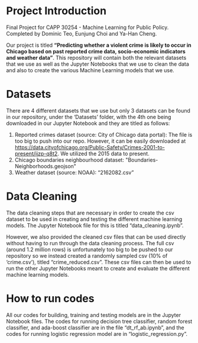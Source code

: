 # Project Introduction

Final Project for CAPP 30254 - Machine  Learning for Public Policy. Completed by Dominic Teo, Eunjung Choi and Ya-Han Cheng.

Our project is titled **“Predicting whether a violent crime is likely to occur in Chicago based on past reported crime data, socio-economic indicators and weather data”**. This repository will contain both the relevant datasets that we use as well as the Jupyter Notebooks that we use to clean the data and also to create the various Machine Learning models that we use. 

# Datasets 
There are 4 different datasets that we use but only 3 datasets can be found in our repository, under the ‘Datasets’ folder, with the 4th one being downloaded in our Jupyter Notebook and they are titled as follows:

1. Reported crimes dataset (source: City of Chicago data portal): The file is too big to push into our repo. However, it can be easily downloaded at https://data.cityofchicago.org/Public-Safety/Crimes-2001-to-present/ijzp-q8t2. We utilized the 2015 data to present. 
2. Chicago boundaries neighbourhood dataset: "Boundaries-Neighborhoods.geojson"
3. Weather dataset (source: NOAA): “2162082.csv”

# Data Cleaning
The data cleaning steps that are necessary in order to create the csv dataset to be used in creating and testing the different machine learning models. The Jupyter Notebook file for this is titled “data_cleaning.ipynb”. 

However, we also provided the cleaned csv files that can be used directly without having to run through the data cleaning process. The full csv (around 1.2 million rows) is unfortunately too big to be pushed to our repository so we instead created a randomly sampled csv (10% of ‘crime.csv’), titled “crime_reduced.csv”. These csv files can then be used to run the other Jupyter Notebooks meant to create and evaluate the different machine learning models. 


# How to run codes 
All our codes for building, training and testing models are in the Jupyter Notebook files. The codes for running decision tree classifier, random forest classifier, and ada-boost classifier are in the file “dt_rf_ab.ipynb”, and the codes for running logistic regression model are in “logistic_regression.py”.  
